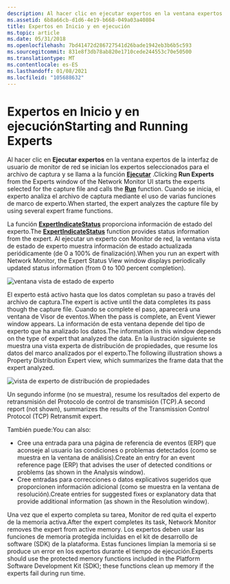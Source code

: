 ```yaml
---
description: Al hacer clic en ejecutar expertos en la ventana expertos de la interfaz de usuario de Monitor de red se inician los expertos seleccionados para el archivo de captura y se llama a la función ejecutar. Cuando se inicia, el experto analiza el archivo de captura mediante el uso de varias funciones de marco de experto.
ms.assetid: 6b8a66cb-d1d6-4e19-b668-049a03a40804
title: Expertos en Inicio y en ejecución
ms.topic: article
ms.date: 05/31/2018
ms.openlocfilehash: 7bd41472d286727541d26bade1942eb3b6b5c593
ms.sourcegitcommit: 831e8f3db78ab820e1710cede244553c70e50500
ms.translationtype: MT
ms.contentlocale: es-ES
ms.lasthandoff: 01/08/2021
ms.locfileid: "105688632"
---
```

# <a name="starting-and-running-experts"></a><span data-ttu-id="42141-104">Expertos en Inicio y en ejecución</span><span class="sxs-lookup"><span data-stu-id="42141-104">Starting and Running Experts</span></span>

<span data-ttu-id="42141-105">Al hacer clic en **Ejecutar expertos** en la ventana expertos de la interfaz de usuario de monitor de red se inician los expertos seleccionados para el archivo de captura y se llama a la función [**Ejecutar**](run.md) .</span><span class="sxs-lookup"><span data-stu-id="42141-105">Clicking **Run Experts** from the Experts window of the Network Monitor UI starts the experts selected for the capture file and calls the [**Run**](run.md) function.</span></span> <span data-ttu-id="42141-106">Cuando se inicia, el experto analiza el archivo de captura mediante el uso de varias funciones de marco de experto.</span><span class="sxs-lookup"><span data-stu-id="42141-106">When started, the expert analyzes the capture file by using several expert frame functions.</span></span>

<span data-ttu-id="42141-107">La función [**ExpertIndicateStatus**](expertindicatestatus.md) proporciona información de estado del experto.</span><span class="sxs-lookup"><span data-stu-id="42141-107">The [**ExpertIndicateStatus**](expertindicatestatus.md) function provides status information from the expert.</span></span> <span data-ttu-id="42141-108">Al ejecutar un experto con Monitor de red, la ventana vista de estado de experto muestra información de estado actualizada periódicamente (de 0 a 100% de finalización).</span><span class="sxs-lookup"><span data-stu-id="42141-108">When you run an expert with Network Monitor, the Expert Status View window displays periodically updated status information (from 0 to 100 percent completion).</span></span>

![ventana vista de estado de experto](images/exview.png)

<span data-ttu-id="42141-110">El experto está activo hasta que los datos completan su paso a través del archivo de captura.</span><span class="sxs-lookup"><span data-stu-id="42141-110">The expert is active until the data completes its pass though the capture file.</span></span> <span data-ttu-id="42141-111">Cuando se complete el paso, aparecerá una ventana de Visor de eventos.</span><span class="sxs-lookup"><span data-stu-id="42141-111">When the pass is complete, an Event Viewer window appears.</span></span> <span data-ttu-id="42141-112">La información de esta ventana depende del tipo de experto que ha analizado los datos.</span><span class="sxs-lookup"><span data-stu-id="42141-112">The information in this window depends on the type of expert that analyzed the data.</span></span> <span data-ttu-id="42141-113">En la ilustración siguiente se muestra una vista experta de distribución de propiedades, que resume los datos del marco analizados por el experto.</span><span class="sxs-lookup"><span data-stu-id="42141-113">The following illustration shows a Property Distribution Expert view, which summarizes the frame data that the expert analyzed.</span></span>

![vista de experto de distribución de propiedades](images/exview1.png)

<span data-ttu-id="42141-115">Un segundo informe (no se muestra), resume los resultados del experto de retransmisión del Protocolo de control de transmisión (TCP).</span><span class="sxs-lookup"><span data-stu-id="42141-115">A second report (not shown), summarizes the results of the Transmission Control Protocol (TCP) Retransmit expert.</span></span>

<span data-ttu-id="42141-116">También puede:</span><span class="sxs-lookup"><span data-stu-id="42141-116">You can also:</span></span>

-   <span data-ttu-id="42141-117">Cree una entrada para una página de referencia de eventos (ERP) que aconseje al usuario las condiciones o problemas detectados (como se muestra en la ventana de análisis).</span><span class="sxs-lookup"><span data-stu-id="42141-117">Create an entry for an event reference page (ERP) that advises the user of detected conditions or problems (as shown in the Analysis window).</span></span>
-   <span data-ttu-id="42141-118">Cree entradas para correcciones o datos explicativos sugeridos que proporcionen información adicional (como se muestra en la ventana de resolución).</span><span class="sxs-lookup"><span data-stu-id="42141-118">Create entries for suggested fixes or explanatory data that provide additional information (as shown in the Resolution window).</span></span>

<span data-ttu-id="42141-119">Una vez que el experto completa su tarea, Monitor de red quita el experto de la memoria activa.</span><span class="sxs-lookup"><span data-stu-id="42141-119">After the expert completes its task, Network Monitor removes the expert from active memory.</span></span> <span data-ttu-id="42141-120">Los expertos deben usar las funciones de memoria protegida incluidas en el kit de desarrollo de software (SDK) de la plataforma. Estas funciones limpian la memoria si se produce un error en los expertos durante el tiempo de ejecución.</span><span class="sxs-lookup"><span data-stu-id="42141-120">Experts should use the protected memory functions included in the Platform Software Development Kit (SDK); these functions clean up memory if the experts fail during run time.</span></span>

 

 



